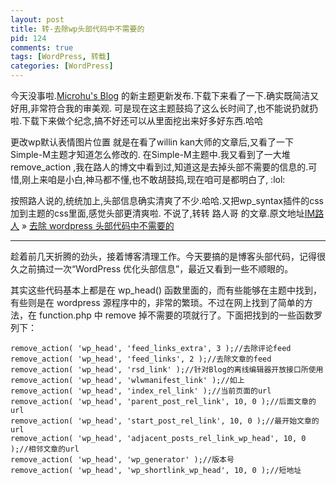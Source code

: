 ```yaml
--- 
layout: post
title: 转-去除wp头部代码中不需要的
pid: 124
comments: true
tags: [WordPress, 转载]
categories: [WordPress]
---
```

今天没事啦.[Microhu's Blog](http://www.microhu.com/) 的新主题更新发布.下载下来看了一下.确实既简洁又好用,非常符合我的审美观.
可是现在这主题鼓捣了这么长时间了,也不能说扔就扔啦.下载下来做个纪念,搞不好还可以从里面挖出来好多好东西.哈哈

更改wp默认表情图片位置 就是在看了willin kan大师的文章后,又看了一下Simple-M主题才知道怎么修改的.
在Simple-M主题中.我又看到了一大堆 remove_action ,我在路人的博文中看到过,知道这是去掉头部不需要的信息的.可惜,刚上来咱是小白,神马都不懂,也不敢胡鼓捣,现在咱可是都明白了, :lol: 

按照路人说的,统统加上,头部信息确实清爽了不少.哈哈.又把wp_syntax插件的css加到主题的css里面,感觉头部更清爽啦.
不说了,转转 路人哥 的文章.原文地址[IM路人](http://imluren.com/) » [去除 wordpress 头部代码中不需要的](http://imluren.com/2011/03/wp-head-redundant-code.html)
 
 ***

趁着前几天折腾的劲头，接着博客清理工作。今天要搞的是博客头部代码，记得很久之前搞过一次“WordPress 优化头部信息”，最近又看到一些不顺眼的。

其实这些代码基本上都是在 wp_head() 函数里面的，而有些能够在主题中找到，有些则是在 wordpress 源程序中的，非常的繁琐。不过在网上找到了简单的方法，在 function.php 中 remove 掉不需要的项就行了。下面把找到的一些函数罗列下：

    remove_action( 'wp_head', 'feed_links_extra', 3 );//去除评论feed
    remove_action( 'wp_head', 'feed_links', 2 );//去除文章的feed
    remove_action( 'wp_head', 'rsd_link' );//针对Blog的离线编辑器开放接口所使用
    remove_action( 'wp_head', 'wlwmanifest_link' );//如上
    remove_action( 'wp_head', 'index_rel_link' );//当前页面的url
    remove_action( 'wp_head', 'parent_post_rel_link', 10, 0 );//后面文章的url
    remove_action( 'wp_head', 'start_post_rel_link', 10, 0 );//最开始文章的url
    remove_action( 'wp_head', 'adjacent_posts_rel_link_wp_head', 10, 0 );//相邻文章的url
    remove_action( 'wp_head', 'wp_generator' );//版本号
    remove_action( 'wp_head', 'wp_shortlink_wp_head', 10, 0 );//短地址
